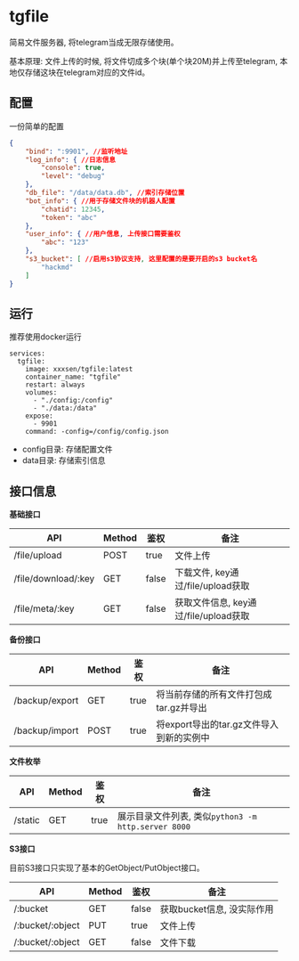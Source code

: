 tgfile
===

简易文件服务器, 将telegram当成无限存储使用。

基本原理: 文件上传的时候, 将文件切成多个块(单个块20M)并上传至telegram, 本地仅存储这块在telegram对应的文件id。

## 配置

一份简单的配置

```json
{
	"bind": ":9901", //监听地址
	"log_info": { //日志信息
		"console": true,
		"level": "debug"
	},
	"db_file": "/data/data.db", //索引存储位置
	"bot_info": { //用于存储文件块的机器人配置
		"chatid": 12345,
		"token": "abc"
	},
	"user_info": { //用户信息, 上传接口需要鉴权
		"abc": "123"
	},
	"s3_bucket": [ //启用s3协议支持, 这里配置的是要开启的s3 bucket名
		"hackmd"
	]
}
```

## 运行

推荐使用docker运行

```
services:
  tgfile:
    image: xxxsen/tgfile:latest
    container_name: "tgfile"
    restart: always
    volumes:
      - "./config:/config"
      - "./data:/data"
    expose:
      - 9901
    command: -config=/config/config.json
```

- config目录: 存储配置文件
- data目录: 存储索引信息

## 接口信息

**基础接口**

|API|Method|鉴权|备注|
|---|---|---|---|
|/file/upload|POST|true|文件上传|
|/file/download/:key|GET|false|下载文件, key通过/file/upload获取|
|/file/meta/:key|GET|false|获取文件信息, key通过/file/upload获取|

**备份接口**

|API|Method|鉴权|备注|
|---|---|---|---|
|/backup/export|GET|true|将当前存储的所有文件打包成tar.gz并导出|
|/backup/import|POST|true|将export导出的tar.gz文件导入到新的实例中|

**文件枚举**

|API|Method|鉴权|备注|
|---|---|---|---|
|/static|GET|true|展示目录文件列表, 类似`python3 -m http.server 8000`|

**S3接口**

目前S3接口只实现了基本的GetObject/PutObject接口。

|API|Method|鉴权|备注|
|---|---|---|---|
|/:bucket|GET|false|获取bucket信息, 没实际作用|
|/:bucket/:object|PUT|true|文件上传|
|/:bucket/:object|GET|false|文件下载|

